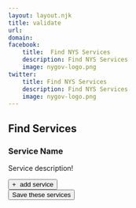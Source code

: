 ```yaml
---
layout: layout.njk
title: validate
url: 
domain: 
facebook:
    title:  Find NYS Services
    description: Find NYS Services
    image: nygov-logo.png
twitter:
    title: Find NYS Services
    description: Find NYS Services
    image: nygov-logo.png
---
```

<style>
    .nysds-plus::before {
        content:"+";
        margin-right: 0.5rem;
    }
     .nysds-minus::before {
        content:"-";
        margin-right: 0.5rem;
    }
    </style>
<section  class="flex flex-col items-center m-auto mt-8 pb-8" x-data="">
    <h1 class="nysds-text-36 font-extrabold mb-4 w-full text-center">Find Services</h1>
    <div class="my-4 w-full md:w-2/3" >
      <article class="flex bg-gray-300 rounded-xl border-gray-600 border p-4 m-4">
                <div class="w-2/3">
                <h3 class="font-bold text-2xl">Service Name</h3>
                <p> Service description!</p>
                </div>
                <div class="w-1/3 flex justify-center items-center">
                <button 
                type="button"
                @click="$el.classList.toggle('nysds-plus');$el.classList.toggle('nysds-minus');"
                class="p-4 bg-ny-blue text-white tracking-widest font-bold rounded-xl uppercase text-sm nysds-plus">add service </button>
                </div>
            </article>
    </div>
    <button class="p-4 bg-ny-blue text-white font-bold rounded-xl">Save these services</button>
</section>